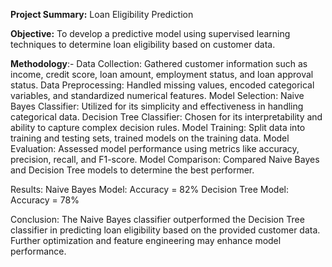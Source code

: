 **Project Summary:** 
Loan Eligibility Prediction

**Objective:** 
To develop a predictive model using supervised learning techniques to determine loan eligibility based on customer data.

**Methodology**:-
Data Collection:
Gathered customer information such as income, credit score, loan amount, employment status, and loan approval status.
Data Preprocessing:
Handled missing values, encoded categorical variables, and standardized numerical features.
Model Selection:
Naive Bayes Classifier: Utilized for its simplicity and effectiveness in handling categorical data.
Decision Tree Classifier: Chosen for its interpretability and ability to capture complex decision rules.
Model Training: Split data into training and testing sets, trained models on the training data.
Model Evaluation: Assessed model performance using metrics like accuracy, precision, recall, and F1-score.
Model Comparison: Compared Naive Bayes and Decision Tree models to determine the best performer.

Results:
Naive Bayes Model: Accuracy = 82%
Decision Tree Model: Accuracy = 78%

Conclusion: The Naive Bayes classifier outperformed the Decision Tree classifier in predicting loan eligibility based on the provided customer data. Further optimization and feature engineering may enhance model performance.


